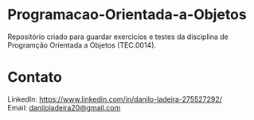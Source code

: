 # Programacao-Orientada-a-Objetos

Repositório criado para guardar exercicíos e testes da disciplina de Programção Orientada a Objetos (TEC.0014).

# Contato
LinkedIn: https://www.linkedin.com/in/danilo-ladeira-275527292/  
Email: daniloladeira20@gmail.com

